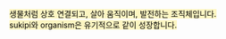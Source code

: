 <mark style="background: #FFF3A3A6;">생물처럼 상호 연결되고, 살아 움직이며, 발전하는 조직체입니다.</mark>  
<mark style="background: #FFF3A3A6;">sukipi와 organism은 유기적으로 같이 성장합니다.</mark>
